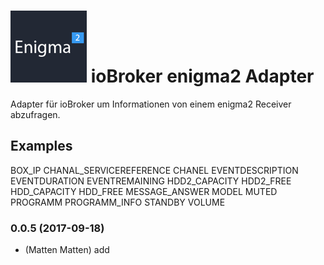 ![Logo](admin/enigma2.png)
ioBroker enigma2 Adapter
==============
Adapter für ioBroker um Informationen von einem enigma2 Receiver abzufragen.


## Examples
BOX_IP
CHANAL_SERVICEREFERENCE
CHANEL
EVENTDESCRIPTION
EVENTDURATION
EVENTREMAINING
HDD2_CAPACITY
HDD2_FREE
HDD_CAPACITY
HDD_FREE
MESSAGE_ANSWER
MODEL
MUTED
PROGRAMM
PROGRAMM_INFO
STANDBY
VOLUME


### 0.0.5 (2017-09-18)
* (Matten Matten) add 

